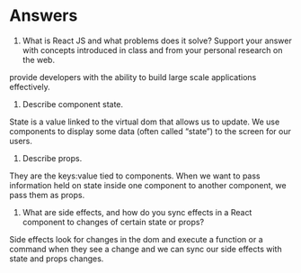 # Answers

1. What is React JS and what problems does it solve? Support your answer with concepts introduced in class and from your personal research on the web.

provide developers with the ability to build large scale applications effectively. 

1. Describe component state.

State is a value linked to the virtual dom that allows us to update.  We use components to display some data (often called “state”) to the screen for our users. 

1. Describe props.

They are the keys:value tied to components. When we want to pass information held on state inside one component to another component, we pass them as props.

1. What are side effects, and how do you sync effects in a React component to changes of certain state or props?

Side effects look for changes in the dom and execute a function or a command when they see a change and we can sync our side effects with state and props changes. 